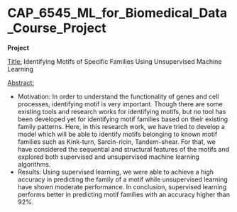 # CAP_6545_ML_for_Biomedical_Data_Course_Project

**Project**

<ins>Title:</ins> Identifying Motifs of Specific Families Using Unsupervised Machine Learning  

<ins>Abstract:</ins>  
  
- Motivation: In order to understand the functionality of genes and cell processes, identifying motif is very
important. Though there are some existing tools and research works for identifying motifs, but no tool
has been developed yet for identifying motif families based on their existing family patterns. Here, in this
research work, we have tried to develop a model which will be able to identify motifs belonging to known
motif families such as Kink-turn, Sarcin-ricin, Tandem-shear. For that, we have considered the sequential
and structural features of the motifs and explored both supervised and unsupervised machine learning
algorithms.  
- Results: Using supervised learning, we were able to achieve a high accuracy in predicting the family of a
motif while unsupervised learning have shown moderate performance. In conclusion, supervised learning
performs better in predicting motif families with an accuracy higher than 92%.
